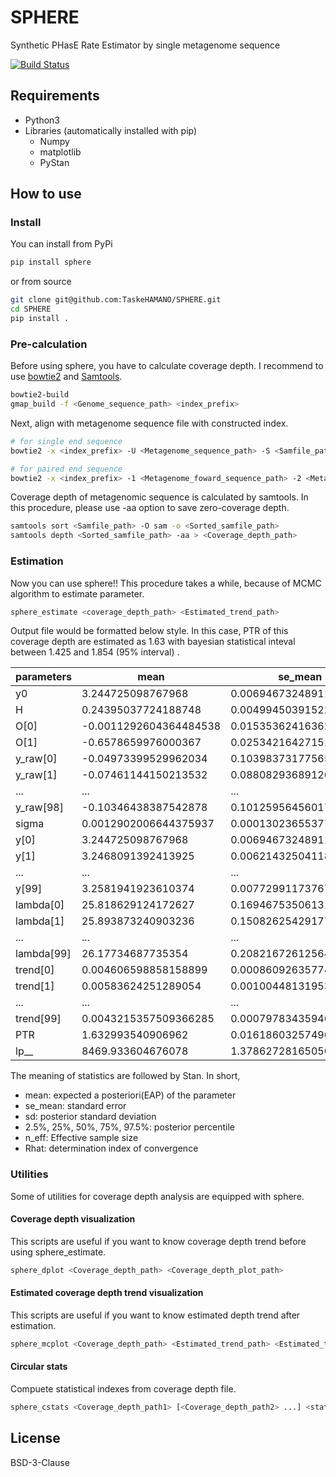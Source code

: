 # SPHERE
Synthetic PHasE Rate Estimator by single metagenome sequence

[![Build Status](https://travis-ci.com/TaskeHAMANO/SPHERE.svg?token=SzpkyWMHFzySqHiz9qDz&branch=master)](https://travis-ci.com/TaskeHAMANO/SPHERE)

## Requirements

* Python3
* Libraries (automatically installed with pip)
    * Numpy
    * matplotlib
    * PyStan

## How to use

### Install

You can install from PyPi

```bash
pip install sphere
```

or from source

```bash
git clone git@github.com:TaskeHAMANO/SPHERE.git
cd SPHERE
pip install .
```

### Pre-calculation

Before using sphere, you have to calculate coverage depth. I recommend to use [bowtie2](http://bowtie-bio.sourceforge.net/bowtie2/index.shtml) and [Samtools](http://www.htslib.org).

```bash
bowtie2-build
gmap_build -f <Genome_sequence_path> <index_prefix>
```

Next, align with metagenome sequence file with constructed index.

```bash
# for single end sequence
bowtie2 -x <index_prefix> -U <Metagenome_sequence_path> -S <Samfile_path>

# for paired end sequence
bowtie2 -x <index_prefix> -1 <Metagenome_foward_sequence_path> -2 <Metagenome_reverse_sequence_path> -S <Samfile_path>
```

Coverage depth of metagenomic sequence is calculated by samtools. In this procedure, please use -aa option to save zero-coverage depth.

```bash
samtools sort <Samfile_path> -O sam -o <Sorted_samfile_path>
samtools depth <Sorted_samfile_path> -aa > <Coverage_depth_path>
```

### Estimation

Now you can use sphere!! This procedure takes a while, because of MCMC algorithm to estimate parameter.

```bash
sphere_estimate <coverage_depth_path> <Estimated_trend_path>
```

Output file would be formatted below style. In this case, PTR of this coverage depth are estimated as 1.63 with bayesian statistical inteval between 1.425 and 1.854 (95% interval) .

|parameters  | mean                   | se_mean                | sd                     | 2.5%                  | 25%                    | 50%                   | 75%                   | 97.5%               | n_eff| Rhat               | 
|------------|------------------------|------------------------|-----------------------|------------------------|-----------------------|-----------------------|-----------------------|----------------------|------|--------------------|
| y0         | 3.244725098767968      | 0.006946732489113307   | 0.06213346426865469   | 3.0817000534826366     | 3.205858122802362     | 3.249033071864881     | 3.296072440168734     | 3.3377861620809997   | 80.0 | 1.0223190057218234 |
| H          | 0.24395037724188748    | 0.00499450391522601    | 0.0356678922466636    | 0.1772370926811655     | 0.21754851275869802   | 0.24244564021620219   | 0.2698540281492474    | 0.30863477786893434  | 51.0 | 0.9918079063711883 |
| O[0]       | -0.0011292604364484538 | 0.015353624163629178   | 0.1373269893234328    | -0.2489190543412273    | -0.09195473632772605  | 0.00757701632451746   | 0.039094325352131885  | 0.309186272958315    | 80.0 | 0.9878109064054629 |
| O[1]       | -0.6578659976000367    | 0.025342164271510138   | 0.22666720803225243   | -0.9793191816757578    | -0.8306432484045103   | -0.7165325865978199   | -0.50546867319251     | -0.14570802682271736 | 80.0 | 0.9977499893773343 |
| y_raw[0]   | -0.04973399529962034   | 0.10398373177565443    | 0.9300587712178728    | -1.5033498740286158    | -0.9060951825723899   | -0.05411914172013754  | 0.6786712750656294    | 1.5020645285562204   | 80.0 | 1.000081375104273  |
| y_raw[1]   | -0.07461144150213532   | 0.08808293689126122    | 0.7878377381867364    | -1.3919123719143867    | -0.6843507627278305   | -0.06969953035230658  | 0.5466277688425799    | 1.37840622901814     | 80.0 | 0.9900508018100893 |
| ...         | ...                   | ...                    | ...                   | ...                    | ...                   | ...                   | ...                   | ...                  | ...  | ...                |
| y_raw[98]  | -0.10346438387542878   | 0.10125956456017199    | 0.9056930789142926    | -1.546088807723561     | -0.8757685698290372   | -0.11118357874367135  | 0.6153171470693455    | 1.483589846960696    | 80.0 | 1.005083970191178  |
| sigma      | 0.0012902006644375937  | 0.00013023655377049747 | 0.0011648711495445556 | 0.00011198025013377596 | 0.0004905216686313984 | 0.0010456322638122395 | 0.0017293227189403542 | 0.005062722429171181 | 80.0 | 0.9922610203471293 |
| y[0]       | 3.244725098767968      | 0.006946732489113307   | 0.06213346426865469   | 3.0817000534826366     | 3.205858122802362     | 3.249033071864881     | 3.296072440168734     | 3.3377861620809997   | 80.0 | 1.0223190057218234 |
| y[1]       | 3.2468091392413925     | 0.006214325041184842   | 0.05558261290547395   | 3.1128481684614786     | 3.2063177468367687    | 3.2477906740897935    | 3.2905554424430252    | 3.3375675787452277   | 80.0 | 1.0110511376995404 |
| ...         | ...                   | ...                    | ...                   | ...                    | ...                   | ...                   | ...                   | ...                  | ...  | ...                |
| y[99]      | 3.2581941923610374     | 0.007729911737674452   | 0.06913843242205439   | 3.129115053720513      | 3.2121303691394827    | 3.263031313073877     | 3.3004034980324755    | 3.4274739491460435   | 80.0 | 0.9960699243068882 |
| lambda[0]  | 25.818629124172627     | 0.16946753506131154    | 1.5157637135056865    | 21.85011058426157      | 24.73317694070498     | 25.845461848552574    | 27.043541356686266    | 28.18263691879644    | 80.0 | 1.0231601413023468 |
| lambda[1]  | 25.893873240903236     | 0.1508262542917771     | 1.349031029552332     | 22.796712535204318     | 24.8414244264876      | 25.888146958469406    | 26.90625921190773     | 28.200693313933595   | 80.0 | 1.0116704036496502 |
| ...         | ...                   | ...                    | ...                   | ...                    | ...                   | ...                   | ...                   | ...                  | ...  | ...                |
| lambda[99] | 26.17734687735354      | 0.2082167261256452     | 1.8623470146775964    | 23.000017590003985     | 25.057820884156886    | 26.17378629712919     | 27.131612646813274    | 31.12039559041608    | 80.0 | 0.9928753717326023 |
| trend[0]   | 0.004606598858158899   | 0.0008609263577451374  | 0.007203026693149317  | 8.521470759110584e-08  | 0.0005613857162643589 | 0.0014160494018129817 | 0.004936060220532905  | 0.027574102209376568 | 70.0 | 0.9937817183956141 |
| trend[1]   | 0.00583624251289054    | 0.0010044813195353032  | 0.00875686512505755   | 5.162537537107799e-07  | 0.0003454625674718021 | 0.0028125665839377717 | 0.008022150851201396  | 0.0349812261251125   | 76.0 | 0.9913141112566377 |
| ...         | ...                   | ...                    | ...                   | ...                    | ...                   | ...                   | ...                   | ...                  | ...  | ...                |
| trend[99]  | 0.0043215357509366285  | 0.0007978343594683739  | 0.006579110671670231  | 1.322368573454064e-05  | 0.0003434176292956229 | 0.0019790597622193346 | 0.004873902081611361  | 0.024203626700653864 | 68.0 | 0.996006881434185  |
| PTR        | 1.632993540906962      | 0.016186032574963205   | 0.11671914079072053   | 1.425447724623758      | 1.545113376998368     | 1.623998812328479     | 1.7155060855486712    | 1.853910233599092    | 52.0 | 0.9912525097489538 |
| lp__       | 8469.933604676078      | 1.3786272816505014     | 8.609524614444807     | 8455.086062908038      | 8463.807336344065     | 8468.900823716858     | 8476.378901528202     | 8487.448595590806    | 39.0 | 1.0150201166275272 |

The meaning of statistics are followed by Stan. In short,

* mean: expected a posteriori(EAP) of the parameter
* se_mean: standard error
* sd: posterior standard deviation
* 2.5%, 25%, 50%, 75%, 97.5%: posterior percentile
* n_eff: Effective sample size
* Rhat: determination index of convergence

### Utilities

Some of utilities for coverage depth analysis are equipped with sphere.

#### Coverage depth visualization

This scripts are useful if you want to know coverage depth trend before using sphere_estimate.

```bash
sphere_dplot <Coverage_depth_path> <Coverage_depth_plot_path>
```

#### Estimated coverage depth trend visualization

This scripts are useful if you want to know estimated depth trend after estimation.


```bash
sphere_mcplot <Coverage_depth_path> <Estimated_trend_path> <Estimated_trend_plot_path>
```

#### Circular stats

Compuete statistical indexes from coverage depth file.

```bash
sphere_cstats <Coverage_depth_path1> [<Coverage_depth_path2> ...] <stats_path>
```

## License

BSD-3-Clause
